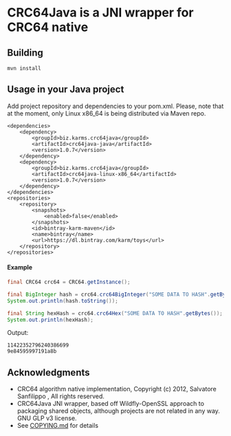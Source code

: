 # CRC64Java is a JNI wrapper for CRC64 native

## Building

    mvn install
    
## Usage in your Java project
Add project repository and dependencies to your pom.xml. Please, note that at the moment, only Linux x86_64 is being distributed via Maven repo.

    <dependencies>
        <dependency>
            <groupId>biz.karms.crc64java</groupId>
            <artifactId>crc64java-java</artifactId>
            <version>1.0.7</version>
        </dependency>
        <dependency>
            <groupId>biz.karms.crc64java</groupId>
            <artifactId>crc64java-linux-x86_64</artifactId>
            <version>1.0.7</version>
        </dependency>
    </dependencies>
    <repositories>
        <repository>
            <snapshots>
                <enabled>false</enabled>
            </snapshots>
            <id>bintray-karm-maven</id>
            <name>bintray</name>
            <url>https://dl.bintray.com/karm/toys</url>
        </repository>
    </repositories>

#### Example
```java
final CRC64 crc64 = CRC64.getInstance();

final BigInteger hash = crc64.crc64BigInteger("SOME DATA TO HASH".getBytes());
System.out.println(hash.toString());

final String hexHash = crc64.crc64Hex("SOME DATA TO HASH".getBytes());
System.out.println(hexHash);
```    
Output:

    11422352796240386699
    9e84595997191a8b

## Acknowledgments

 * CRC64 algorithm native implementation, Copyright (c) 2012, Salvatore Sanfilippo <antirez at gmail dot com>, All rights reserved.
 * CRC64Java JNI wrapper, based off Wildfly-OpenSSL approach to packaging shared objects, although projects are not related in any way. GNU GLP v3 license.
 * See [COPYING.md](./COPYING.md) for details

